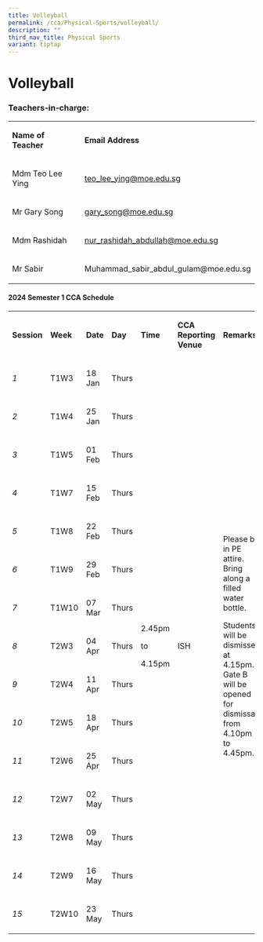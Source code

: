 ```yaml
---
title: Volleyball
permalink: /cca/Physical-Sports/volleyball/
description: ""
third_nav_title: Physical Sports
variant: tiptap
---
```

<h1><strong>Volleyball</strong></h1><h3>Teachers-in-charge:</h3><table><tbody><tr><td rowspan="1" colspan="1"><p><strong>Name of Teacher</strong></p></td><td rowspan="1" colspan="1"><p><strong>Email Address</strong></p></td></tr><tr><td rowspan="1" colspan="1"><p>Mdm Teo Lee Ying</p></td><td rowspan="1" colspan="1"><p><a href="mailto:teo_lee_ying@moe.edu.sg" rel="noopener noreferrer nofollow" target="_blank">teo_lee_ying@moe.edu.sg</a></p></td></tr><tr><td rowspan="1" colspan="1"><p>Mr Gary Song</p></td><td rowspan="1" colspan="1"><p><a href="mailto:gary_song@moe.edu.sg" rel="noopener noreferrer nofollow" target="_blank">gary_song@moe.edu.sg</a></p></td></tr><tr><td rowspan="1" colspan="1"><p>Mdm Rashidah</p></td><td rowspan="1" colspan="1"><p><a href="mailto:nur_rashidah_abdullah@moe.edu.sg" rel="noopener noreferrer nofollow" target="_blank">nur_rashidah_abdullah@moe.edu.sg</a></p></td></tr><tr><td rowspan="1" colspan="1"><p>Mr Sabir</p></td><td rowspan="1" colspan="1"><p><a rel="noopener noreferrer nofollow" target="_blank">Muhammad_sabir_abdul_gulam@moe.edu.sg</a></p></td></tr></tbody></table><h4><strong>2024 Semester 1 CCA Schedule</strong></h4><table><tbody><tr><td rowspan="1" colspan="1"><p><strong>Session</strong></p></td><td rowspan="1" colspan="1"><p><strong>Week</strong></p></td><td rowspan="1" colspan="1"><p><strong>Date</strong></p></td><td rowspan="1" colspan="1"><p><strong>Day</strong></p></td><td rowspan="1" colspan="1"><p><strong>Time</strong></p></td><td rowspan="1" colspan="1"><p><strong>CCA Reporting Venue</strong></p></td><td rowspan="1" colspan="1"><p><strong>Remarks</strong></p></td></tr><tr><td rowspan="1" colspan="1"><p><em>1</em></p></td><td rowspan="1" colspan="1"><p>T1W3</p></td><td rowspan="1" colspan="1"><p>18 Jan</p></td><td rowspan="1" colspan="1"><p>Thurs</p></td><td rowspan="15" colspan="1"><p></p><p></p><p></p><p></p><p></p><p></p><p></p><p></p><p></p><p></p><p></p><p></p><p></p><p></p><p></p><p>2.45pm</p><p>to</p><p>4.15pm</p></td><td rowspan="15" colspan="1"><p></p><p></p><p></p><p></p><p></p><p></p><p></p><p></p><p></p><p></p><p></p><p></p><p></p><p></p><p></p><p></p><p></p><p>ISH</p></td><td rowspan="15" colspan="1"><p>Please be in PE attire. Bring along a filled water bottle.</p><p>Students will be dismissed at 4.15pm. Gate B will be opened for dismissal from 4.10pm to 4.45pm.</p></td></tr><tr><td rowspan="1" colspan="1"><p><em>2</em></p></td><td rowspan="1" colspan="1"><p>T1W4</p></td><td rowspan="1" colspan="1"><p>25 Jan</p></td><td rowspan="1" colspan="1"><p>Thurs</p></td></tr><tr><td rowspan="1" colspan="1"><p><em>3</em></p></td><td rowspan="1" colspan="1"><p>T1W5</p></td><td rowspan="1" colspan="1"><p>01 Feb</p></td><td rowspan="1" colspan="1"><p>Thurs</p></td></tr><tr><td rowspan="1" colspan="1"><p><em>4</em></p></td><td rowspan="1" colspan="1"><p>T1W7</p></td><td rowspan="1" colspan="1"><p>15 Feb</p></td><td rowspan="1" colspan="1"><p>Thurs</p></td></tr><tr><td rowspan="1" colspan="1"><p><em>5</em></p></td><td rowspan="1" colspan="1"><p>T1W8</p></td><td rowspan="1" colspan="1"><p>22 Feb</p></td><td rowspan="1" colspan="1"><p>Thurs</p></td></tr><tr><td rowspan="1" colspan="1"><p><em>6</em></p></td><td rowspan="1" colspan="1"><p>T1W9</p></td><td rowspan="1" colspan="1"><p>29 Feb</p></td><td rowspan="1" colspan="1"><p>Thurs</p></td></tr><tr><td rowspan="1" colspan="1"><p><em>7</em></p></td><td rowspan="1" colspan="1"><p>T1W10</p></td><td rowspan="1" colspan="1"><p>07 Mar</p></td><td rowspan="1" colspan="1"><p>Thurs</p></td></tr><tr><td rowspan="1" colspan="1"><p><em>8</em></p></td><td rowspan="1" colspan="1"><p>T2W3</p></td><td rowspan="1" colspan="1"><p>04 Apr</p></td><td rowspan="1" colspan="1"><p>Thurs</p></td></tr><tr><td rowspan="1" colspan="1"><p><em>9</em></p></td><td rowspan="1" colspan="1"><p>T2W4</p></td><td rowspan="1" colspan="1"><p>11 Apr</p></td><td rowspan="1" colspan="1"><p>Thurs</p></td></tr><tr><td rowspan="1" colspan="1"><p><em>10</em></p></td><td rowspan="1" colspan="1"><p>T2W5</p></td><td rowspan="1" colspan="1"><p>18 Apr</p></td><td rowspan="1" colspan="1"><p>Thurs</p></td></tr><tr><td rowspan="1" colspan="1"><p><em>11</em></p></td><td rowspan="1" colspan="1"><p>T2W6</p></td><td rowspan="1" colspan="1"><p>25 Apr</p></td><td rowspan="1" colspan="1"><p>Thurs</p></td></tr><tr><td rowspan="1" colspan="1"><p><em>12</em></p></td><td rowspan="1" colspan="1"><p>T2W7</p></td><td rowspan="1" colspan="1"><p>02 May</p></td><td rowspan="1" colspan="1"><p>Thurs</p></td></tr><tr><td rowspan="1" colspan="1"><p><em>13</em></p></td><td rowspan="1" colspan="1"><p>T2W8</p></td><td rowspan="1" colspan="1"><p>09 May</p></td><td rowspan="1" colspan="1"><p>Thurs</p></td></tr><tr><td rowspan="1" colspan="1"><p><em>14</em></p></td><td rowspan="1" colspan="1"><p>T2W9</p></td><td rowspan="1" colspan="1"><p>16 May</p></td><td rowspan="1" colspan="1"><p>Thurs</p></td></tr><tr><td rowspan="1" colspan="1"><p><em>15</em></p></td><td rowspan="1" colspan="1"><p>T2W10</p></td><td rowspan="1" colspan="1"><p>23 May</p></td><td rowspan="1" colspan="1"><p>Thurs</p></td></tr></tbody></table><p>&nbsp;</p>